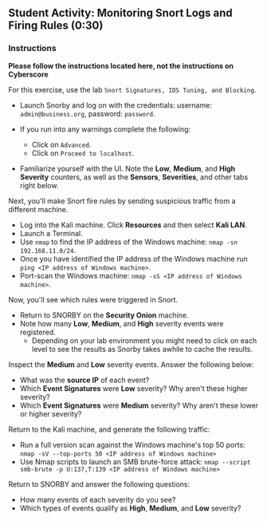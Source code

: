 ## Student Activity: Monitoring Snort Logs and Firing Rules (0:30)

### Instructions

**Please follow the instructions located here, not the instructions on Cyberscore**

For this exercise, use the lab `Snort Signatures, IDS Tuning, and Blocking`. 
- Launch Snorby and log on with the credentials: username: `admin@business.org`, password: `password`.
- If you run into any warnings complete the following:
  - Click on `Advanced`.
  - Click on `Proceed to localhost`.

- Familiarize yourself with the UI. Note the **Low**, **Medium**, and **High Severity** counters, as well as the **Sensors**, **Severities**, and other tabs right below.

Next, you'll make Snort fire rules by sending suspicious traffic from a different machine.
  - Log into the Kali machine. Click **Resources** and then select **Kali LAN**.
  - Launch a Terminal.
  - Use `nmap` to find the IP address of the Windows machine: `nmap -sn 192.168.11.0/24`.
  - Once you have identified the IP address of the Windows machine run `ping <IP address of Windows machine>`.
  - Port-scan the Windows machine: `nmap -sS <IP address of Windows machine>`. 
  
Now, you'll see which rules were triggered in Snort.
  - Return to SNORBY on the **Security Onion** machine.
  - Note how many **Low**, **Medium**,  and **High** severity events were registered.
    - Depending on your lab environment you might need to click on each level to see the results as Snorby takes awhile to cache the results. 

Inspect the **Medium** and **Low** severity events. Answer the following below:
- What was the **source IP** of each event?
- Which **Event Signatures** were **Low** severity? Why aren't these higher severity?
- Which **Event Signatures** were **Medium** severity? Why aren't these lower or higher severity?

Return to the Kali machine, and generate the following traffic:
  - Run a full version scan against the Windows machine's top 50 ports: `nmap -sV --top-ports 50 <IP address of Windows machine>`
  - Use Nmap scripts to launch an SMB brute-force attack: `nmap --script smb-brute -p U:137,T:139 <IP address of Windows machine>`

Return to SNORBY and answer the following questions:
  - How many events of each severity do you see?
  - Which types of events qualify as **High**, **Medium**, and **Low** severity?

